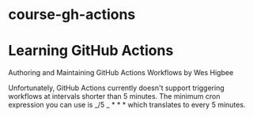 # course-gh-actions

# Learning GitHub Actions

Authoring and Maintaining GitHub Actions Workflows
by Wes Higbee

Unfortunately, GitHub Actions currently doesn't support triggering workflows at intervals shorter than 5 minutes.
The minimum cron expression you can use is _/5 _ \* \* \* which translates to every 5 minutes.
